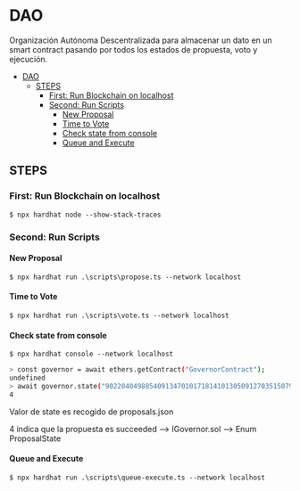 # DAO

Organización Autónoma Descentralizada para almacenar un dato en un smart contract pasando por todos los estados de propuesta, voto y ejecución.

- [DAO](#dao)
  - [STEPS](#steps)
    - [First: Run Blockchain on localhost](#first-run-blockchain-on-localhost)
    - [Second: Run Scripts](#second-run-scripts)
      - [New Proposal](#new-proposal)
      - [Time to Vote](#time-to-vote)
      - [Check state from console](#check-state-from-console)
      - [Queue and Execute](#queue-and-execute)

<!-- ## TODO

1. Write the smart contract s
2. Write deployment scripts
3. Write scripts to interact with them -->

## STEPS

### First: Run Blockchain on localhost

`$ npx hardhat node --show-stack-traces`

### Second: Run Scripts

#### New Proposal

`$ npx hardhat run .\scripts\propose.ts --network localhost`

#### Time to Vote

`$ npx hardhat run .\scripts\vote.ts --network localhost`

#### Check state from console

`$ npx hardhat console --network localhost`

```bash
> const governor = await ethers.getContract("GovernorContract");
undefined
> await governor.state("90220404988540913470101718141013050912703515079583293957642033883372164516948");
4
```

Valor de state es recogido de proposals.json

4 indica que la propuesta es succeeded --> IGovernor.sol --> Enum ProposalState

#### Queue and Execute

`$ npx hardhat run .\scripts\queue-execute.ts --network localhost`
